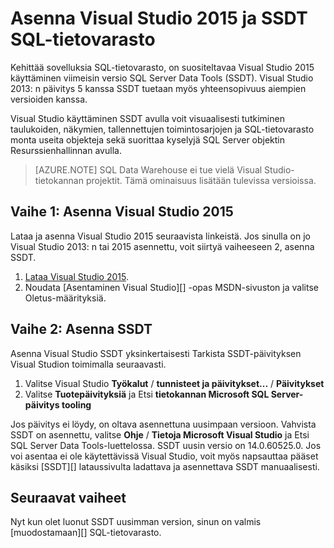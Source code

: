 <properties
   pageTitle="Asenna Visual Studio ja SSDT SQL-tietovarasto | Microsoft Azure"
   description="Asenna Visual Studio ja SQL Server Development Tools (SSDT) Azure SQL-tietovarasto"
   services="sql-data-warehouse"
   documentationCenter="NA"
   authors="sonyam"
   manager="barbkess"
   editor=""/>

<tags
   ms.service="sql-data-warehouse"
   ms.devlang="NA"
   ms.topic="article"
   ms.tgt_pltfrm="NA"
   ms.workload="data-services"
   ms.date="08/16/2016"
   ms.author="sonyama;barbkess"/>

# <a name="install-visual-studio-2015-and-ssdt-for-sql-data-warehouse"></a>Asenna Visual Studio 2015 ja SSDT SQL-tietovarasto

Kehittää sovelluksia SQL-tietovarasto, on suositeltavaa Visual Studio 2015 käyttäminen viimeisin versio SQL Server Data Tools (SSDT).  Visual Studio 2013: n päivitys 5 kanssa SSDT tuetaan myös yhteensopivuus aiempien versioiden kanssa.  

Visual Studio käyttäminen SSDT avulla voit visuaalisesti tutkiminen taulukoiden, näkymien, tallennettujen toimintosarjojen ja SQL-tietovarasto monta useita objekteja sekä suorittaa kyselyjä SQL Server objektin Resurssienhallinnan avulla.

> [AZURE.NOTE] SQL Data Warehouse ei tue vielä Visual Studio-tietokannan projektit.  Tämä ominaisuus lisätään tulevissa versioissa.

## <a name="step-1-install-visual-studio-2015"></a>Vaihe 1: Asenna Visual Studio 2015

Lataa ja asenna Visual Studio 2015 seuraavista linkeistä. Jos sinulla on jo Visual Studio 2013: n tai 2015 asennettu, voit siirtyä vaiheeseen 2, asenna SSDT.

1. [Lataa Visual Studio 2015][].
2. Noudata [Asentaminen Visual Studio][] -opas MSDN-sivuston ja valitse Oletus-määrityksiä.

## <a name="step-2-install-ssdt"></a>Vaihe 2: Asenna SSDT

Asenna Visual Studio SSDT yksinkertaisesti Tarkista SSDT-päivityksen Visual Studion toimimalla seuraavasti.

1. Valitse Visual Studio **Työkalut** / **tunnisteet ja päivitykset...**  /  **Päivitykset**
2. Valitse **Tuotepäivityksiä** ja Etsi **tietokannan Microsoft SQL Server-päivitys tooling**

Jos päivitys ei löydy, on oltava asennettuna uusimpaan versioon.  Vahvista SSDT on asennettu, valitse **Ohje** / **Tietoja Microsoft Visual Studio** ja Etsi SQL Server Data Tools-luettelossa.  SSDT uusin versio on 14.0.60525.0.  Jos voi asentaa ei ole käytettävissä Visual Studio, voit myös napsauttaa pääset käsiksi [SSDT][] lataussivulta ladattava ja asennettava SSDT manuaalisesti.

## <a name="next-steps"></a>Seuraavat vaiheet

Nyt kun olet luonut SSDT uusimman version, sinun on valmis [muodostamaan][] SQL-tietovarasto.

<!--Anchors-->

<!--Image references-->

<!--Articles-->
[yhdistäminen]: ./sql-data-warehouse-query-visual-studio.md

<!--Other-->
[Lataa Visual Studio 2015]: https://www.visualstudio.com/downloads/
[Visual Studio asentaminen]: https://msdn.microsoft.com/library/e2h7fzkw.aspx
[SSDT lataaminen]: https://msdn.microsoft.com/library/mt204009.aspx
